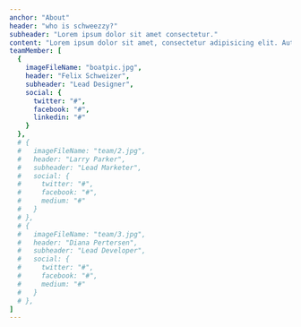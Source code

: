 ```yaml
---
anchor: "About"
header: "who is schweezzy?"
subheader: "Lorem ipsum dolor sit amet consectetur."
content: "Lorem ipsum dolor sit amet, consectetur adipisicing elit. Aut eaque, laboriosam veritatis, quos non quis ad perspiciatis, totam corporis ea, alias ut unde."
teamMember: [
  {
    imageFileName: "boatpic.jpg",
    header: "Felix Schweizer",
    subheader: "Lead Designer",
    social: {
      twitter: "#",
      facebook: "#",
      linkedin: "#"
    }
  },
  # {
  #   imageFileName: "team/2.jpg",
  #   header: "Larry Parker",
  #   subheader: "Lead Marketer",
  #   social: {
  #     twitter: "#",
  #     facebook: "#",
  #     medium: "#"
  #   }
  # },
  # {
  #   imageFileName: "team/3.jpg",
  #   header: "Diana Pertersen",
  #   subheader: "Lead Developer",
  #   social: {
  #     twitter: "#",
  #     facebook: "#",
  #     medium: "#"
  #   }
  # },
]
---
```

